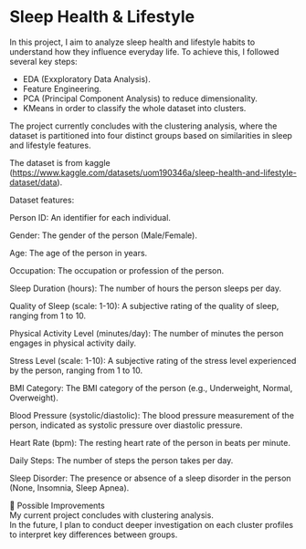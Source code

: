 # Sleep Health & Lifestyle

In this project, I aim to analyze sleep health and lifestyle habits to understand how they influence everyday life. To achieve this, I followed several key steps:

- EDA (Exxploratory Data Analysis).
- Feature Engineering. 
- PCA (Principal Component Analysis) to reduce dimensionality.
- KMeans in order to classify the whole dataset into clusters.

The project currently concludes with the clustering analysis, where the dataset is partitioned into four distinct groups based on similarities in sleep and lifestyle features.

The dataset is from kaggle (https://www.kaggle.com/datasets/uom190346a/sleep-health-and-lifestyle-dataset/data). 

Dataset features:

Person ID: An identifier for each individual.

Gender: The gender of the person (Male/Female).

Age: The age of the person in years.

Occupation: The occupation or profession of the person.

Sleep Duration (hours): The number of hours the person sleeps per day.

Quality of Sleep (scale: 1-10): A subjective rating of the quality of sleep, ranging from 1 to 10.

Physical Activity Level (minutes/day): The number of minutes the person engages in physical activity daily.

Stress Level (scale: 1-10): A subjective rating of the stress level experienced by the person, ranging from 1 to 10.

BMI Category: The BMI category of the person (e.g., Underweight, Normal, Overweight).

Blood Pressure (systolic/diastolic): The blood pressure measurement of the person, indicated as systolic pressure over diastolic pressure.

Heart Rate (bpm): The resting heart rate of the person in beats per minute.

Daily Steps: The number of steps the person takes per day.

Sleep Disorder: The presence or absence of a sleep disorder in the person (None, Insomnia, Sleep Apnea).


🔧 Possible Improvements <br>
My current project concludes with clustering analysis.<br> In the future, I plan to conduct deeper investigation on each cluster profiles to interpret key differences between groups.
